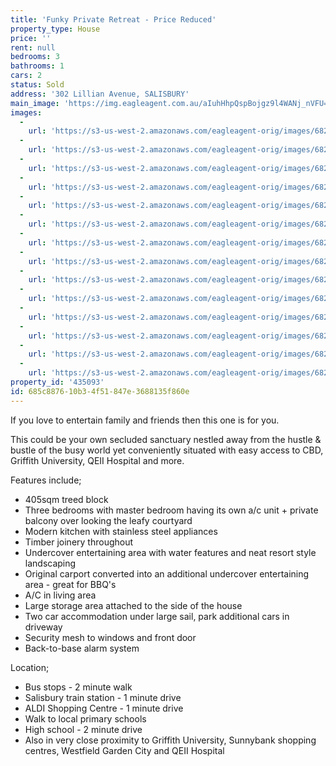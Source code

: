 ```yaml
---
title: 'Funky Private Retreat - Price Reduced'
property_type: House
price: ''
rent: null
bedrooms: 3
bathrooms: 1
cars: 2
status: Sold
address: '302 Lillian Avenue, SALISBURY'
main_image: 'https://img.eagleagent.com.au/aIuhHhpQspBojgz9l4WANj_nVFU=/1280x854/smart/https://s3-us-west-2.amazonaws.com/eagleagent-orig/images/6820432/110373073-image-M.jpg'
images:
  -
    url: 'https://s3-us-west-2.amazonaws.com/eagleagent-orig/images/6820445/110373073-image-N.jpg'
  -
    url: 'https://s3-us-west-2.amazonaws.com/eagleagent-orig/images/6820444/110373073-image-L.jpg'
  -
    url: 'https://s3-us-west-2.amazonaws.com/eagleagent-orig/images/6820443/110373073-image-K.jpg'
  -
    url: 'https://s3-us-west-2.amazonaws.com/eagleagent-orig/images/6820442/110373073-image-J.jpg'
  -
    url: 'https://s3-us-west-2.amazonaws.com/eagleagent-orig/images/6820441/110373073-image-I.jpg'
  -
    url: 'https://s3-us-west-2.amazonaws.com/eagleagent-orig/images/6820440/110373073-image-H.jpg'
  -
    url: 'https://s3-us-west-2.amazonaws.com/eagleagent-orig/images/6820439/110373073-image-G.jpg'
  -
    url: 'https://s3-us-west-2.amazonaws.com/eagleagent-orig/images/6820438/110373073-image-F.jpg'
  -
    url: 'https://s3-us-west-2.amazonaws.com/eagleagent-orig/images/6820437/110373073-image-E.jpg'
  -
    url: 'https://s3-us-west-2.amazonaws.com/eagleagent-orig/images/6820436/110373073-image-D.jpg'
  -
    url: 'https://s3-us-west-2.amazonaws.com/eagleagent-orig/images/6820435/110373073-image-C.jpg'
  -
    url: 'https://s3-us-west-2.amazonaws.com/eagleagent-orig/images/6820434/110373073-image-B.jpg'
  -
    url: 'https://s3-us-west-2.amazonaws.com/eagleagent-orig/images/6820433/110373073-image-A.jpg'
  -
    url: 'https://s3-us-west-2.amazonaws.com/eagleagent-orig/images/6820432/110373073-image-M.jpg'
property_id: '435093'
id: 685c8876-10b3-4f51-847e-3688135f860e
---
```

If you love to entertain family and friends then this one is for you.

This could be your own secluded sanctuary nestled away from the hustle & bustle of the busy world yet conveniently situated with easy access to CBD, Griffith University, QEII Hospital and more.

Features include;
* 405sqm treed block
* Three bedrooms with master bedroom having its own a/c unit + private balcony over looking the leafy courtyard
* Modern kitchen with stainless steel appliances
* Timber joinery throughout
* Undercover entertaining area with water features and neat resort style landscaping
* Original carport converted into an additional undercover entertaining area - great for BBQ's
* A/C in living area
* Large storage area attached to the side of the house
* Two car accommodation under large sail, park additional cars in driveway
* Security mesh to windows and front door
* Back-to-base alarm system

Location;
* Bus stops - 2 minute walk
* Salisbury train station - 1 minute drive
* ALDI Shopping Centre - 1 minute drive
* Walk to local primary schools
* High school - 2 minute drive
* Also in very close proximity to Griffith University, Sunnybank shopping centres, Westfield Garden City and QEII Hospital